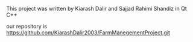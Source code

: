 This project was written by Kiarash Dalir and Sajjad Rahimi Shandiz
in Qt C++

our repository is https://github.com/KiarashDalir2003/FarmManegementProject.git
